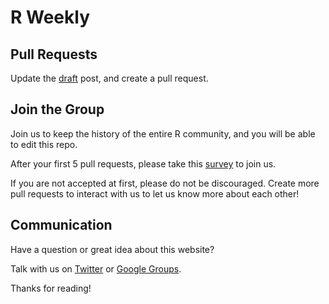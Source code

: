 # R Weekly

## Pull Requests

Update the [draft](https://github.com/rweekly/rweekly.org/blob/gh-pages/draft.md) post, and create a pull request.

## Join the Group

Join us to keep the history of the entire R community, and you will be able to edit this repo. 

After your first 5 pull requests, please take this [survey](https://docs.google.com/forms/d/1WdCjXvWJ1tDSlZNJAroGWCWcqqDjRMAF2VNnZCfn14g/viewform) to join us.

If you are not accepted at first, please do not be discouraged. Create more pull requests to interact with us to let us know more about each other! 

## Communication

Have a question or great idea about this website? 

Talk with us on [Twitter](https://twitter.com/rweekly_org) or [Google Groups](https://groups.google.com/forum/#!forum/rweekly).

Thanks for reading!
